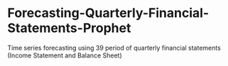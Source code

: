 # Forecasting-Quarterly-Financial-Statements-Prophet
Time series forecasting using 39 period of quarterly financial statements (Income Statement and Balance Sheet)
